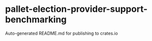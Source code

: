 # pallet-election-provider-support-benchmarking

Auto-generated README.md for publishing to crates.io
